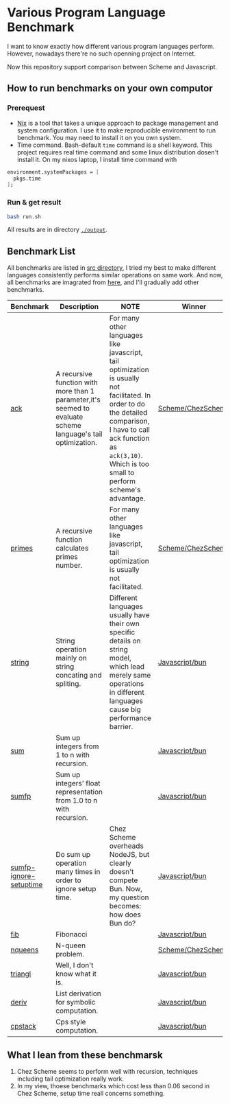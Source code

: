 # Various Program Language Benchmark
I want to know exactly how different various program languages perform. However, nowadays there're no such openning project on Internet. 

Now this repository support comparison between Scheme and Javascript.

## How to run benchmarks on your own computor
### Prerequest
* [Nix](https://nixos.org/) is a tool that takes a unique approach to package management and system configuration. I use it to make reproducible environment to run benchmark. You may need to install it on you own system.
* Time command. Bash-default `time` command is a shell keyword. This project requires real time command and some linux distribution dosen't install it. On my nixos laptop, I install time command with 
```nix
environment.systemPackages = [
  pkgs.time
];
```

### Run & get result
```bash
bash run.sh
```
All results are in directory [`./output`](./output).

## Benchmark List
All benchmarks are listed in [src directory](./src), I tried my best to make different languages consistently performs similar operations on same work. And now, all benchmarks are imagrated from [here](https://github.com/ecraven/r7rs-benchmarks), and I'll gradually add other benchmarks.

| Benchmark | Description | NOTE | Winner|
| --- | --- | --- |--- |
| [ack](./src/ack)| A recursive function with more than 1 parameter,it's seemed to evaluate scheme language's tail optimization. | For many other languages like javascript, tail optimization is usually not facilitated. In order to do the detailed comparison, I have to call ack function as `ack(3,10)`. Which is too small  to perform scheme's advantage. | [Scheme/ChezScheme](./output/scheme-chezscheme) |
| [primes](./src/primes)| A recursive function calculates primes number. | For many other languages like javascript, tail optimization is usually not facilitated. | [Scheme/ChezScheme](./output/scheme-chezscheme) |
| [string](./src/string)| String operation mainly on string concating and spliting. | Different languages usually have their own specific details on string model, which lead merely same operations in different languages cause big performance barrier. | [Javascript/bun](./output/javascript-bun) |
| [sum](./src/sum)| Sum up integers from 1 to n with recursion. |  | [Javascript/bun](./output/javascript-bun)|
| [sumfp](./src/sumfp)| Sum up integers' float representation from 1.0 to n with recursion. |  | [Javascript/bun](./output/javascript-bun)|
| [sumfp-ignore-setuptime](./src/sumfp)| Do sum up operation many times in order to ignore setup time. | Chez Scheme overheads NodeJS, but clearly doesn't compete Bun. Now, my question becomes: how does Bun do? | [Javascript/bun](./output/javascript-bun)|
| [fib](./src/fib)| Fibonacci | | [Javascript/bun](./output/javascript-bun)|
| [nqueens](./src/nqueens)| N-queen problem.|  |[Scheme/ChezScheme](./output/scheme-chezscheme)|
| [triangl](./src/triangl)| Well, I don't know what it is.| | [Javascript/bun](./output/javascript-bun)|
| [deriv](./src/deriv)| List derivation for symbolic computation. | | [Javascript/bun](./output/javascript-bun)|
| [cpstack](./src/cpstack)| Cps style computation. | | [Javascript/bun](./output/javascript-bun)|

## What I lean from these benchmarsk

1. Chez Scheme seems to perform well with recursion, techniques including tail optimization really work.
2. In my view, thoese benchmarks which cost less than 0.06 second in Chez Scheme, setup time reall concerns something. 